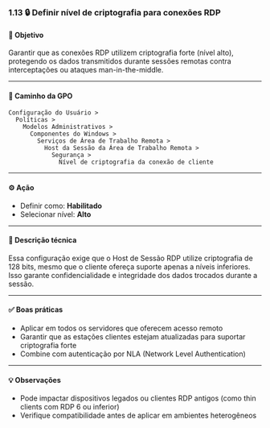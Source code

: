 ### 1.13 🔒 Definir nível de criptografia para conexões RDP

#### 🎯 Objetivo
Garantir que as conexões RDP utilizem criptografia forte (nível alto), protegendo os dados transmitidos durante sessões remotas contra interceptações ou ataques man-in-the-middle.

---

#### 🧭 Caminho da GPO
```
Configuração do Usuário >
  Políticas >
    Modelos Administrativos >
      Componentes do Windows >
        Serviços de Área de Trabalho Remota >
          Host da Sessão da Área de Trabalho Remota >
            Segurança >
              Nível de criptografia da conexão de cliente
```

---

#### ⚙️ Ação
- Definir como: **Habilitado**
- Selecionar nível: **Alto**

---

#### 📝 Descrição técnica
Essa configuração exige que o Host de Sessão RDP utilize criptografia de 128 bits, mesmo que o cliente ofereça suporte apenas a níveis inferiores. Isso garante confidencialidade e integridade dos dados trocados durante a sessão.

---

#### ✅ Boas práticas
- Aplicar em todos os servidores que oferecem acesso remoto
- Garantir que as estações clientes estejam atualizadas para suportar criptografia forte
- Combine com autenticação por NLA (Network Level Authentication)

---

#### 💡 Observações
- Pode impactar dispositivos legados ou clientes RDP antigos (como thin clients com RDP 6 ou inferior)
- Verifique compatibilidade antes de aplicar em ambientes heterogêneos